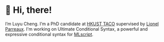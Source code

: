 # 👋 Hi, there!

I’m Luyu Cheng. I’m a PhD candidate at [HKUST TACO][hkust-taco] supervised by [Lionel Parreaux][lp]. I'm working on Ultimate Conditional Syntax, a powerful and expressive conditional syntax for [MLscript][mlscript].

[hkust-taco]: https://cse.hkust.edu.hk/~parreaux/
[lp]: https://cse.hkust.edu.hk/~parreaux/author/lionel-parreaux/
[mlscript]: https://github.com/hkust-taco/mlscript
[my-duolingo]: https://www.duolingo.com/profile/chengluyu
